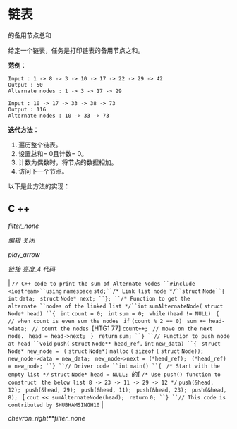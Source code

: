 # 链表

的备用节点总和

给定一个链表，任务是打印链表的备用节点之和。

**范例**：

```
Input : 1 -> 8 -> 3 -> 10 -> 17 -> 22 -> 29 -> 42
Output : 50
Alternate nodes : 1 -> 3 -> 17 -> 29

Input : 10 -> 17 -> 33 -> 38 -> 73
Output : 116
Alternate nodes : 10 -> 33 -> 73

```

**迭代方法：**

1.  遍历整个链表。
2.  设置总和= 0且计数= 0。
3.  计数为偶数时，将节点的数据相加。
4.  访问下一个节点。

以下是此方法的实现：

## C ++

*filter_none*

*编辑*
*关闭*

*play_arrow*

*链接*
*亮度_4*
*代码*

| `// C++ code to print the sum of Alternate Nodes ``#include <iostream>``using` `namespace` `std;``/* Link list node */``struct` `Node``{ ` `int` `data; ` `struct` `Node* next; ``}; ``/* Function to get the alternate ``nodes of the linked list */``int` `sumAlternateNode(` `struct` `Node* head) ``{ ` `int` `count = 0; ` `int` `sum = 0; ` `while` `(head != NULL) ` `{ ` `// when count is even sum the nodes ` `if` `(count % 2 == 0) ` `sum += head->data; ` `// count the nodes `[HTG1 77]  `count++; ` `// move on the next node. ` `head = head->next; ` `} ` `return` `sum; ``} ``// Function to push node at head ``void` `push(` `struct` `Node** head_ref,` `int` `new_data) ``{ ` `struct` `Node* new_node = ` `(` `struct` `Node*)` `malloc` `(` `sizeof` `(` `struct` `Node)); ` `new_node->data = new_data; ` `new_node->next = (*head_ref); ` `(*head_ref) = new_node; ``} ``// Driver code ``int` `main() ``{ ` `/* Start with the empty list */` `struct` `Node* head = NULL; `的[ `/* Use push() function to construct ` `the below list 8 -> 23 -> 11 -> 29 -> 12 */` `push(&head, 12); ` `push(&head, 29); ` `push(&head, 11); ` `push(&head, 23); ` `push(&head, 8); ` [ `cout << sumAlternateNode(head); ` `return` `0; ``} ``// This code is contributed by SHUBHAMSINGH10` |

*chevron_right**filter_none*
